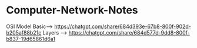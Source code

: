 # Computer-Network-Notes
OSI Model Basic--> https://chatgpt.com/share/684d393e-67b8-800f-902d-b205af88b21c
Layers --> https://chatgpt.com/share/684d577d-9dd8-800f-b837-19d65861d6a1

